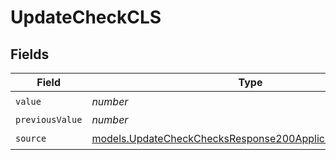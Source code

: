 # UpdateCheckCLS


## Fields

| Field                                                                                                                      | Type                                                                                                                       | Required                                                                                                                   | Description                                                                                                                |
| -------------------------------------------------------------------------------------------------------------------------- | -------------------------------------------------------------------------------------------------------------------------- | -------------------------------------------------------------------------------------------------------------------------- | -------------------------------------------------------------------------------------------------------------------------- |
| `value`                                                                                                                    | *number*                                                                                                                   | :heavy_check_mark:                                                                                                         | N/A                                                                                                                        |
| `previousValue`                                                                                                            | *number*                                                                                                                   | :heavy_minus_sign:                                                                                                         | N/A                                                                                                                        |
| `source`                                                                                                                   | [models.UpdateCheckChecksResponse200ApplicationJSONSource](../models/updatecheckchecksresponse200applicationjsonsource.md) | :heavy_check_mark:                                                                                                         | N/A                                                                                                                        |